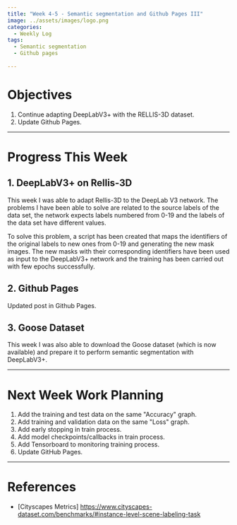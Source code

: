 ```yaml
---
title: "Week 4-5 - Semantic segmentation and Github Pages III"
image: ../assets/images/logo.png
categories:
  - Weekly Log
tags:
  - Semantic segmentation
  - Github pages
  
---
```


# Objectives

1. Continue adapting DeepLabV3+ with the RELLIS-3D dataset.
2. Update Github Pages.

---

# Progress This Week

## 1. DeepLabV3+ on Rellis-3D 

This week I was able to adapt Rellis-3D to the DeepLab V3 network. The problems I have been able to solve are related to the source labels of the data set, the network expects labels numbered from 0-19 and the labels of the data set have different values.

To solve this problem, a script has been created that maps the identifiers of the original labels to new ones from 0-19 and generating the new mask images. The new masks with their corresponding identifiers have been used as input to the DeepLabV3+ network and the training has been carried out with few epochs successfully.

## 2. Github Pages

Updated post in Github Pages.

## 3. Goose Dataset

This week I was also able to download the Goose dataset (which is now available) and prepare it to perform semantic segmentation with DeepLabV3+.

---

# Next Week Work Planning

  1. Add the training and test data on the same "Accuracy" graph.
  2. Add training and validation data on the same "Loss" graph.
  3. Add early stopping in train process.
  4. Add model checkpoints/callbacks in train process.
  5. Add Tensorboard to monitoring training process. 
  3. Update GitHub Pages. 


---

# References

* [Cityscapes Metrics] https://www.cityscapes-dataset.com/benchmarks/#instance-level-scene-labeling-task
